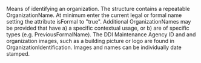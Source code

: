Means of identifying an organization. The structure contains a repeatable OrganizationName. At minimum enter the current legal or formal name setting the attribute isFormal to "true". Additional OrganizationNames may be provided that have a) a specific contextual usage, or b) are of specific types (e.g. PreviousFormalName). The DDI Maintenance Agency ID and and organization images, such as a building picture or logo are found in OrganizationIdentification. Images and names can be individually date stamped.
